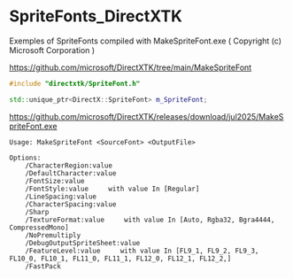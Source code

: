 # SpriteFonts_DirectXTK
Exemples of SpriteFonts compiled with MakeSpriteFont.exe ( Copyright (c) Microsoft Corporation )

https://github.com/microsoft/DirectXTK/tree/main/MakeSpriteFont

```cpp
#include "directxtk/SpriteFont.h"

std::unique_ptr<DirectX::SpriteFont> m_SpriteFont;
```

https://github.com/microsoft/DirectXTK/releases/download/jul2025/MakeSpriteFont.exe

```shell
Usage: MakeSpriteFont <SourceFont> <OutputFile>

Options:
    /CharacterRegion:value
    /DefaultCharacter:value
    /FontSize:value
    /FontStyle:value     with value In [Regular]
    /LineSpacing:value
    /CharacterSpacing:value
    /Sharp
    /TextureFormat:value     with value In [Auto, Rgba32, Bgra4444, CompressedMono]
    /NoPremultiply
    /DebugOutputSpriteSheet:value
    /FeatureLevel:value     with value In [FL9_1, FL9_2, FL9_3, FL10_0, FL10_1, FL11_0, FL11_1, FL12_0, FL12_1, FL12_2,]
    /FastPack
```
